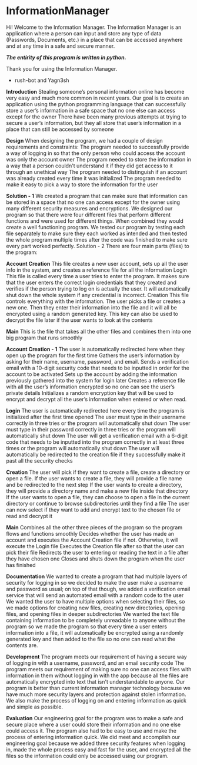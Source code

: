# InformationManager


Hi! Welcome to the Information Manager. 
The Information Manager is an application where a person can input and store any type of data (Passwords, Documents, etc.) in a place that can be accessed anywhere and at any time in a safe and secure manner.

***The entirity of this program is written in python.***

Thank you for using the Information Manager.

-  rush-bot and Yagn3sh


**Introduction**
Stealing someone’s personal information online has become very easy and much more common in recent years.
Our goal is to create an application using the python programming language that can successfully store a user’s information in a safe space that no one else can access except for the owner 
There have been many previous attempts at trying to secure a user’s information, but they all store that user’s information in a place that can still be accessed by someone

**Design**
When designing the program, we had a couple of design requirements and constraints:
The program needed to successfully provide a way of logging in so that the only person who could access the account was only the account owner
The program needed to store the information in a way that a person couldn't understand it if they did get access to it through an unethical way
The program needed to distinguish if an account was already created every time it was initialized
The program needed to make it easy to pick a way to store the information for the user

**Solution - 1**
We created a program that can make sure that information can be stored in a space that no one can access except for the owner using many different security measures and encryptions.
We designed our program so that there were four different files that perform different functions and were used for different things. When combined they would create a well functioning program.
We tested our program by testing each file separately to make sure they each worked as intended and then tested the whole program multiple times after the code was finished to make sure every part worked perfectly.
Solution - 2
There are four main parts (files) to the program:

**Account Creation**
This file creates a new user account, sets up all the user info in the system, and creates a reference file for all the information
Login
This file is called every time a user tries to enter the program. It makes sure that the user enters the correct login credentials that they created and verifies if the person trying to log on is actually the user. It will automatically shut down the whole system if any credential is incorrect.
Creation
This file controls everything with the information. The user picks a file or creates a new one. Then they enter their information into the file and it will all be encrypted using a random generated key. This key can also be used to decrypt the file later if the user wants to look at the contents

**Main**
This is the file that takes all the other files and combines them into one big program that runs smoothly

**Account Creation - 1**
The user is automatically redirected here when they open up the program for the first time
Gathers the user’s information by asking for their name, username, password, and email.
Sends a verification email with a 10-digit security code that needs to be inputted in order for the account to be activated
Sets up the account by adding the information previously gathered into the system for login later
Creates a reference file with all the user’s information encrypted so no one can see the user’s private details
Initializes a random encryption key that will be used to encrypt and decrypt all the user’s information when entered or when read.

**Login**
The user is automatically redirected here every time the program is initialized after the first time opened
The user must type in their username correctly in three tries or the program will automatically shut down
The user must type in their password correctly in three tries or the program will automatically shut down
The user will get a verification email with a 6-digit code that needs to be inputted into the program correctly in at least three times or the program will automatically shut down
The user will automatically be redirected to the creation file if they successfully make it past all the security checks

**Creation**
The user will pick if they want to create a file, create a directory or open a file.
If the user wants to create a file, they will provide a file name and be redirected to the next step
If the user wants to create a directory, they will provide a directory name and make a new file inside that directory
If the user wants to open a file, they can choose to open a file in the current directory or continue to browse subdirectories until they find a file
The user can now select if they want to add and encrypt text to the chosen file or read and decrypt it

**Main**
Combines all the other three pieces of the program so the program flows and functions smoothly
Decides whether the user has made an account and executes the Account Creation file if not. Otherwise, it will execute the Login file
Executes the Creation file after so that the user can pick their file
Redirects the user to entering or reading the text in a file after they have chosen one
Closes and shuts down the program when the user has finished 

**Documentation**
We wanted to create a program that had multiple layers of security for logging in so we decided to make the user make a username and password as usual; on top of that though, we added a verification email service that will send an automated email with a random code to the user
We wanted the user to have multiple options when selecting their files, so we made options for creating new files, creating new directories, opening files, and opening files in deeper subdirectories
We wanted the text file containing information to be completely unreadable to anyone without the program so we made the program so that every time a user enters information into a file, it will automatically be encrypted using a randomly generated key and then added to the file so no one can read what the contents are.

**Development**
The program meets our requirement of having a secure way of logging in with a username, password, and an email security code
The program meets our requirement of making sure no one can access files with information in them without logging in with the app because all the files are automatically encrypted into text that isn't understandable to anyone.
Our program is better than current information manager technology because we have much more security layers and protection against stolen information. We also make the process of logging on and entering information as quick and simple as possible.

**Evaluation**
Our engineering goal for the program was to make a safe and secure place where a user could store their information and no one else could access it. The program also had to be easy to use and make the process of entering information quick.
We did meet and accomplish our engineering goal because we added three security features when logging in, made the whole process easy and fast for the user, and encrypted all the files so the information could only be accessed using our program.




